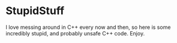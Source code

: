 # StupidStuff
I love messing around in C++ every now and then, so here is some incredibly stupid, and probably unsafe C++ code. Enjoy.
